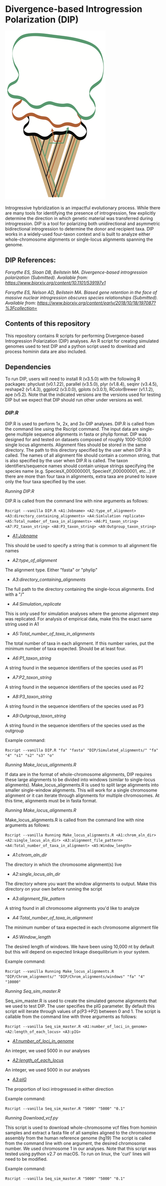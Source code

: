 # Divergence-based Introgression Polarization (DIP)

![](images/triple-DIP.png)

Introgressive hybridization is an impactful evolutionary process. 
While there are many tools for identifying the presence of introgression, few explicitly determine the direction in which genetic material was transferred during introgression.
DIP is a tool for polarizing both unidirectional and asymmetric bidirectional introgression to determine the donor and recipient taxa.
DIP works in a widely-used four-taxon context and is built to analyze either whole-chromosome alignments or single-locus alignments spanning the genome.

## DIP References:
*Forsythe ES, Sloan DB, Beilstein MA. Divergence-based introgression polarization (Submitted). Available from: https://www.biorxiv.org/content/10.1101/539197v1*

*Forsythe ES, Nelson AD, Beilstein MA. Biased gene retention in the face of massive nuclear introgression obscures species relationships (Submitted). Available from: https://www.biorxiv.org/content/early/2018/10/18/197087?%3Fcollection=*


## Contents of this repository
This repository contains R scripts for performing Divergence-based Introgression Polarization (DIP) analyses. An R script for creating simulated genomes used to test DIP and a python script used to download and process hominin data are also included. 

## Dependencies
To run DIP, users will need to install R (v3.5.0) with the following R packages: phyclust (v0.1.22), parallel (v3.5.0), plyr (v1.8.4), seqinr (v3.4.5), reshape2 (v1.4.3), ggplot2 (v3.0.0), gplots (v3.0.1), RColorBrewer (v1.1.2), ape (v5.2). 
Note that the indicated versions are the versions used for testing DIP but we expect that DIP should run other under versions as well.

### *DIP.R*

DIP.R is used to perform 1x, 2x, and 3x-DIP analyses. 
DIP.R is called from the command line using the Rscript command.
The input data are single-gene multiple sequence alignments in fasta or phylip format.
DIP was designed for and tested on datasets composed of roughly 1000-10,000 single locus alignments.
Alignment files should be stored in the same directory. 
The path to this directory specified by the user when DIP.R is called.
The names of all alignment file should contain a common string, that is also specified by the user when DIP.R is called.
The taxon identifiers/sequence names should contain unique strings specifying the species name (e.g. SpeciesX_000000001, SpeciesY_000000001, etc...)
If there are more than four taxa in alignments, extra taxa are pruned to leave only the four taxa specified by the user.

*Running DIP.R*

DIP.R is called from the command line with nine arguments as follows:

`Rscript --vanilla DIP.R <A1:Jobname> <A2:type_of_alignment> <A3:directory_containing_alignments> <A4:Simlulation replicate> <A5:Total_number_of_taxa_in_alignments> <A6:P1_taxon_string> <A7:P2_taxon_string> <A8:P3_taxon_string> <A9:Outgroup_taxon_string>`

+ *<A1:Jobname>*

This should be used to specify a string that is common to all alignment file names

+ *A2:type_of_alignment*

The alignment type. Either "fasta" or "phylip"

+ *A3:directory_containing_alignments*

The full path to the directory containing the single-locus alignments. End with a "/"

+ *A4:Simulation_replicate*

This is only used for simulation analyses where the genome alignment step was replicated. For analysis of empirical data, make this the exact same string used in A1

+ *A5:Total_number_of_taxa_in_alignments*

The total number of taxa in each alignment. If this number varies, put the minimum number of taxa expected. Should be at least four.

+ *A6:P1_taxon_string*

A string found in the sequence identifiers of the species used as P1

+ *A7:P2_taxon_string*

A string found in the sequence identifiers of the species used as P2

+ *A8:P3_taxon_string*

A string found in the sequence identifiers of the species used as P3

+ *A9:Outgroup_taxon_string*

A string found in the sequence identifiers of the species used as the outgroup

Example command:

`Rscript --vanilla DIP.R "fa" "fasta" "DIP/Simulated_alignments/" "fa" "4" "s1" "s2" "s3" "o"`

*Running Make_locus_alignments.R*

If data are in the format of whole-chromosome alignments, DIP requires these large alignments to be divided into windows (similar to single-locus alignments).
Make_locus_alignments.R is used to split large alignments into smaller single-window alignments. This will work for a single chromosome alignment or it can iterate through alignments for multiple chromosomes.
At this time, alignments must be in fasta format.

*Running Make_locus_alignments.R*

Make_locus_alignments.R is called from the command line with nine arguments as follows:

`Rscript --vanilla Running Make_locus_alignments.R <A1:chrom_aln_dir> <A2:single_locus_aln_dir> <A3:alignment_file_pattern> <A4:Total_number_of_taxa_in_alignment> <A5:Window_length>`

+ *A1:chrom_aln_dir*

The directory in which the chromosome alignment(s) live

+ *A2:single_locus_aln_dir*

The directory where you want the window alignments to output. Make this directory on your own before running the script

+ *A3:alignment_file_pattern*

A string found in all chromosome alignments you'd like to analyze

+ *A4:Total_number_of_taxa_in_alignment*

The minimum number of taxa expected in each chromosome alignment file

+ *A5:Window_length*

The desired length of windows. We have been using 10,000 nt by default but this will depend on expected linkage disequilibrium in your system.

Example command:

`Rscript --vanilla Running Make_locus_alignments.R "DIP/Chrom_alignments/" "DIP/Chrom_alignments/windows" "fa" "4" "10000"`


*Running Seq_sim_master.R*

Seq_sim_master.R is used to create the simulated genome alignments that we used to test DIP. The user specifies the pIG parameter. By default this script will iterate through values of p(P3->P2) between 0 and 1. The script is callable from the command line with three arguments as follows:

`Rscript --vanilla Seq_sim_master.R <A1:number_of_loci_in_genome> <A2:length_of_each_locus> <A3:pIG>`

+ *<A1:number_of_loci_in_genome>*

An integer, we used 5000 in our analyses

+ *<A2:length_of_each_locus>*

An integer, we used 5000 in our analyses

+ *<A3:pIG>*

The proportion of loci introgressed in either direction

Example command:

`Rscript --vanilla Seq_sim_master.R "5000" "5000" "0.1"`


*Running Download_vcf.py*

This script is used to download whole-chromosome vcf files from hominin samples and extract a fasta file of all samples aligned to the chromosome assembly from the human reference genome (hg19)
The script is called from the command line with one argument, the desired chromosome number. We used chromosome 1 in our analyses. 
Note that this script was tested using python v2.7 on macOS. To run on linux, the 'curl' lines will need to be modified.

Example command:

`Rscript --vanilla Seq_sim_master.R "5000" "5000" "0.1"`



